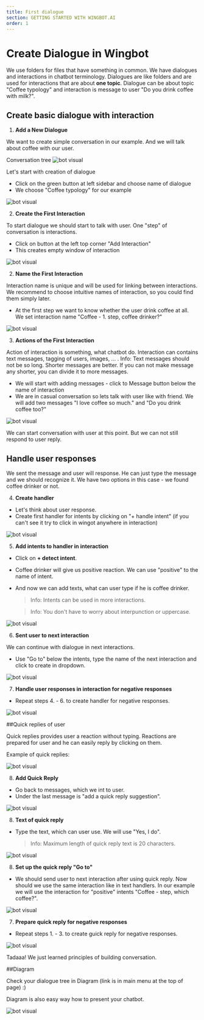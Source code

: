 ```yaml
---
title: First dialogue
section: GETTING STARTED WITH WINGBOT.AI
order: 1
---
```


# Create Dialogue in Wingbot

We use folders for files that have something in common. We have dialogues and interactions in chatbot terminology. Dialogues are like folders and are used for interactions that are about **one topic**. Dialogue can be about topic "Coffee typology" and interaction is message to user "Do you drink coffee with milk?".

## Create basic dialogue with interaction

1. **Add a New Dialogue**

  We want to create simple conversation in our example. And we will talk about coffee with our user.

  Conversation tree
  ![bot visual](../createDialogue/0.png)

  Let's start with creation of dialogue
  + Click on the green button at left sidebar and choose name of dialogue
  + We choose "Coffee typology" for our example

  ![bot visual](../createDialogue/1.png)

2. **Create the First Interaction**

  To start dialogue we should start to talk with user. One "step" of conversation is interactions. 

  - Click on button at the left top corner "Add Interaction"
  - This creates empty window of interaction

  ![bot visual](../createDialogue/2.png)

2. **Name the First Interaction**

  Interaction name is unique and will be used for linking between interactions. We recommend to choose intuitive names of interaction, so you could find them simply later.

  - At the first step we want to know whether the user drink coffee at all. We set interaction name "Coffee - 1. step, coffee drinker?"

  ![bot visual](../createDialogue/3.png)

3. **Actions of the First Interaction**

  Action of interaction is something, what chatbot do. Interaction can contains text messages, tagging of users, images, ... . <!-- Referencion what can interaction include -->
  Info: Text messages should not be so long. Shorter messages are better. If you can not make message any shorter, you can divide it to more messages. 

  - We will start with adding messages - click to Message button below the name of interaction 
  - We are in casual conversation so lets talk with user like with friend. We will add two messages "I love coffee so much." and "Do you drink coffee too?"

  ![bot visual](../createDialogue/4.png)


We can start conversation with user at this point. But we can not still respond to user reply.


## Handle user responses

We sent the message and user will response. He can just type the message and we should recognize it. We have two options in this case - we found coffee drinker or not.

4. **Create handler**

  - Let's think about user response.
  - Create first handler for intents by clicking on "+ handle intent" (if you can't see it try to click in wingot anywhere in interaction)

  ![bot visual](../createDialogue/5.png)

5. **Add intents to handler in interaction**

  - Click on **+ detect intent**.
  - Coffee drinker will give us positive reaction. We can use "positive" to the name of intent.
  - And now we can add texts, what can user type if he is coffee drinker.

    > Info: Intents can be used in more interactions.

    > Info: You don't have to worry about interpunction or uppercase.

  ![bot visual](../createDialogue/6.png)

6. **Sent user to next interaction**

  We can continue with dialogue in next interactions. 

  - Use "Go to" below the intents, type the name of the next interaction and click to create in dropdown.

  ![bot visual](../createDialogue/7a.png)

7. **Handle user responses in interaction for negative responses**

  - Repeat steps 4. - 6. to create handler for negative responses.

  ![bot visual](../createDialogue/8.png)


##Quick replies of user

Quick replies provides user a reaction without typing. Reactions are prepared for user and he can easily reply by clicking on them.

Example of quick replies:

![bot visual](../createDialogue/quick_replies.png)

8. **Add Quick Reply**

  - Go back to messages, which we int to user.
  - Under the last message is "add a quick reply suggestion".

  ![bot visual](../createDialogue/9.png)

8. **Text of quick reply**

  - Type the text, which can user use. We will use "Yes, I do".

    > Info: Maximum length of quick reply text is 20 characters.

  ![bot visual](../createDialogue/10.png)

8. **Set up the quick reply "Go to"**

  - We should send user to next interaction after using quick reply. Now should we use the same interaction like in text handlers. In our example we will use the interaction for "positive" intents "Coffee - step, which coffee?".

  ![bot visual](../createDialogue/11.png)

7. **Prepare quick reply for negative responses**

  - Repeat steps 1. - 3. to create guick reply for negative responses.

  ![bot visual](../createDialogue/12.png)

Tadaaa! We just learned principles of building conversation.

##Diagram

Check your dialogue tree in Diagram (link is in main menu at the top of page) :)

Diagram is also easy way how to present your chatbot.

![bot visual](../createDialogue/0.png)